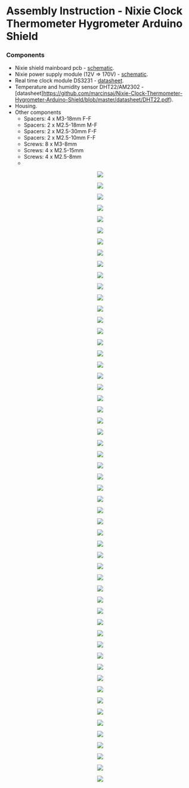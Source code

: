 # Assembly Instruction - Nixie Clock Thermometer Hygrometer Arduino Shield
### Components
- Nixie shield mainboard pcb - [schematic](https://github.com/marcinsaj/Nixie-Clock-Thermometer-Hygrometer-Arduino-Shield/blob/master/datasheet/Schematic-Nixie-Clock-Thermometer-Hygrometer-Arduino-Shield.pdf).
- Nixie power supply module (12V => 170V) - [schematic](https://github.com/marcinsaj/Nixie-Clock-Thermometer-Hygrometer-Arduino-Shield/blob/master/datasheet/Schematic-Nixie-Module-Power-Supply.pdf).
- Real time clock module DS3231 - [datasheet](https://github.com/marcinsaj/Nixie-Clock-Thermometer-Hygrometer-Arduino-Shield/blob/master/datasheet/DS3231.pdf).
- Temperature and humidity sensor DHT22/AM2302 - [datasheet]https://github.com/marcinsaj/Nixie-Clock-Thermometer-Hygrometer-Arduino-Shield/blob/master/datasheet/DHT22.pdf).
- Housing.
- Other components
  - Spacers: 4 x M3-18mm F-F
  - Spacers: 2 x M2.5-18mm M-F
  - Spacers: 2 x M2.5-30mm F-F
  - Spacers: 2 x M2.5-10mm F-F
  - Screws: 8 x M3-8mm
  - Screws: 4 x M2.5-15mm
  - Screws: 4 x M2.5-8mm
  - 


<p align="center"><img src="https://github.com/marcinsaj/Nixie-Clock-Thermometer-Hygrometer-Arduino-Shield/blob/master/extras/assembly-instruction-images/nixie-shield-assembly-instruction_01.jpg"></p>

<p align="center"><img src="https://github.com/marcinsaj/Nixie-Clock-Thermometer-Hygrometer-Arduino-Shield/blob/master/extras/assembly-instruction-images/nixie-shield-assembly-instruction_02.jpg"></p>

<p align="center"><img src="https://github.com/marcinsaj/Nixie-Clock-Thermometer-Hygrometer-Arduino-Shield/blob/master/extras/assembly-instruction-images/nixie-shield-assembly-instruction_03.jpg"></p>

<p align="center"><img src="https://github.com/marcinsaj/Nixie-Clock-Thermometer-Hygrometer-Arduino-Shield/blob/master/extras/assembly-instruction-images/nixie-shield-assembly-instruction_04.jpg"></p>

<p align="center"><img src="https://github.com/marcinsaj/Nixie-Clock-Thermometer-Hygrometer-Arduino-Shield/blob/master/extras/assembly-instruction-images/nixie-shield-assembly-instruction_05.jpg"></p>

<p align="center"><img src="https://github.com/marcinsaj/Nixie-Clock-Thermometer-Hygrometer-Arduino-Shield/blob/master/extras/assembly-instruction-images/nixie-shield-assembly-instruction_06.jpg"></p>

<p align="center"><img src="https://github.com/marcinsaj/Nixie-Clock-Thermometer-Hygrometer-Arduino-Shield/blob/master/extras/assembly-instruction-images/nixie-shield-assembly-instruction_07.jpg"></p>

<p align="center"><img src="https://github.com/marcinsaj/Nixie-Clock-Thermometer-Hygrometer-Arduino-Shield/blob/master/extras/assembly-instruction-images/nixie-shield-assembly-instruction_08.jpg"></p>

<p align="center"><img src="https://github.com/marcinsaj/Nixie-Clock-Thermometer-Hygrometer-Arduino-Shield/blob/master/extras/assembly-instruction-images/nixie-shield-assembly-instruction_09.jpg"></p>

<p align="center"><img src="https://github.com/marcinsaj/Nixie-Clock-Thermometer-Hygrometer-Arduino-Shield/blob/master/extras/assembly-instruction-images/nixie-shield-assembly-instruction_10.jpg"></p>

<p align="center"><img src="https://github.com/marcinsaj/Nixie-Clock-Thermometer-Hygrometer-Arduino-Shield/blob/master/extras/assembly-instruction-images/nixie-shield-assembly-instruction_11.jpg"></p>

<p align="center"><img src="https://github.com/marcinsaj/Nixie-Clock-Thermometer-Hygrometer-Arduino-Shield/blob/master/extras/assembly-instruction-images/nixie-shield-assembly-instruction_12.jpg"></p>

<p align="center"><img src="https://github.com/marcinsaj/Nixie-Clock-Thermometer-Hygrometer-Arduino-Shield/blob/master/extras/assembly-instruction-images/nixie-shield-assembly-instruction_13.jpg"></p>

<p align="center"><img src="https://github.com/marcinsaj/Nixie-Clock-Thermometer-Hygrometer-Arduino-Shield/blob/master/extras/assembly-instruction-images/nixie-shield-assembly-instruction_14.jpg"></p>

<p align="center"><img src="https://github.com/marcinsaj/Nixie-Clock-Thermometer-Hygrometer-Arduino-Shield/blob/master/extras/assembly-instruction-images/nixie-shield-assembly-instruction_15.jpg"></p>

<p align="center"><img src="https://github.com/marcinsaj/Nixie-Clock-Thermometer-Hygrometer-Arduino-Shield/blob/master/extras/assembly-instruction-images/nixie-shield-assembly-instruction_16.jpg"></p>

<p align="center"><img src="https://github.com/marcinsaj/Nixie-Clock-Thermometer-Hygrometer-Arduino-Shield/blob/master/extras/assembly-instruction-images/nixie-shield-assembly-instruction_17.jpg"></p>

<p align="center"><img src="https://github.com/marcinsaj/Nixie-Clock-Thermometer-Hygrometer-Arduino-Shield/blob/master/extras/assembly-instruction-images/nixie-shield-assembly-instruction_18.jpg"></p>

<p align="center"><img src="https://github.com/marcinsaj/Nixie-Clock-Thermometer-Hygrometer-Arduino-Shield/blob/master/extras/assembly-instruction-images/nixie-shield-assembly-instruction_19.jpg"></p>

<p align="center"><img src="https://github.com/marcinsaj/Nixie-Clock-Thermometer-Hygrometer-Arduino-Shield/blob/master/extras/assembly-instruction-images/nixie-shield-assembly-instruction_20.jpg"></p>

<p align="center"><img src="https://github.com/marcinsaj/Nixie-Clock-Thermometer-Hygrometer-Arduino-Shield/blob/master/extras/assembly-instruction-images/nixie-shield-assembly-instruction_21.jpg"></p>

<p align="center"><img src="https://github.com/marcinsaj/Nixie-Clock-Thermometer-Hygrometer-Arduino-Shield/blob/master/extras/assembly-instruction-images/nixie-shield-assembly-instruction_22.jpg"></p>

<p align="center"><img src="https://github.com/marcinsaj/Nixie-Clock-Thermometer-Hygrometer-Arduino-Shield/blob/master/extras/assembly-instruction-images/nixie-shield-assembly-instruction_23.jpg"></p>

<p align="center"><img src="https://github.com/marcinsaj/Nixie-Clock-Thermometer-Hygrometer-Arduino-Shield/blob/master/extras/assembly-instruction-images/nixie-shield-assembly-instruction_24.jpg"></p>

<p align="center"><img src="https://github.com/marcinsaj/Nixie-Clock-Thermometer-Hygrometer-Arduino-Shield/blob/master/extras/assembly-instruction-images/nixie-shield-assembly-instruction_25.jpg"></p>

<p align="center"><img src="https://github.com/marcinsaj/Nixie-Clock-Thermometer-Hygrometer-Arduino-Shield/blob/master/extras/assembly-instruction-images/nixie-shield-assembly-instruction_26.jpg"></p>

<p align="center"><img src="https://github.com/marcinsaj/Nixie-Clock-Thermometer-Hygrometer-Arduino-Shield/blob/master/extras/assembly-instruction-images/nixie-shield-assembly-instruction_27.jpg"></p>

<p align="center"><img src="https://github.com/marcinsaj/Nixie-Clock-Thermometer-Hygrometer-Arduino-Shield/blob/master/extras/assembly-instruction-images/nixie-shield-assembly-instruction_28.jpg"></p>

<p align="center"><img src="https://github.com/marcinsaj/Nixie-Clock-Thermometer-Hygrometer-Arduino-Shield/blob/master/extras/assembly-instruction-images/nixie-shield-assembly-instruction_29.jpg"></p>

<p align="center"><img src="https://github.com/marcinsaj/Nixie-Clock-Thermometer-Hygrometer-Arduino-Shield/blob/master/extras/assembly-instruction-images/nixie-shield-assembly-instruction_30.jpg"></p>

<p align="center"><img src="https://github.com/marcinsaj/Nixie-Clock-Thermometer-Hygrometer-Arduino-Shield/blob/master/extras/assembly-instruction-images/nixie-shield-assembly-instruction_31.jpg"></p>

<p align="center"><img src="https://github.com/marcinsaj/Nixie-Clock-Thermometer-Hygrometer-Arduino-Shield/blob/master/extras/assembly-instruction-images/nixie-shield-assembly-instruction_32.jpg"></p>

<p align="center"><img src="https://github.com/marcinsaj/Nixie-Clock-Thermometer-Hygrometer-Arduino-Shield/blob/master/extras/assembly-instruction-images/nixie-shield-assembly-instruction_33.jpg"></p>

<p align="center"><img src="https://github.com/marcinsaj/Nixie-Clock-Thermometer-Hygrometer-Arduino-Shield/blob/master/extras/assembly-instruction-images/nixie-shield-assembly-instruction_34.jpg"></p>

<p align="center"><img src="https://github.com/marcinsaj/Nixie-Clock-Thermometer-Hygrometer-Arduino-Shield/blob/master/extras/assembly-instruction-images/nixie-shield-assembly-instruction_35.jpg"></p>

<p align="center"><img src="https://github.com/marcinsaj/Nixie-Clock-Thermometer-Hygrometer-Arduino-Shield/blob/master/extras/assembly-instruction-images/nixie-shield-assembly-instruction_36.jpg"></p>

<p align="center"><img src="https://github.com/marcinsaj/Nixie-Clock-Thermometer-Hygrometer-Arduino-Shield/blob/master/extras/assembly-instruction-images/nixie-shield-assembly-instruction_40.jpg"></p>

<p align="center"><img src="https://github.com/marcinsaj/Nixie-Clock-Thermometer-Hygrometer-Arduino-Shield/blob/master/extras/assembly-instruction-images/nixie-shield-assembly-instruction_41.jpg"></p>

<p align="center"><img src="https://github.com/marcinsaj/Nixie-Clock-Thermometer-Hygrometer-Arduino-Shield/blob/master/extras/assembly-instruction-images/nixie-shield-assembly-instruction_42.jpg"></p>

<p align="center"><img src="https://github.com/marcinsaj/Nixie-Clock-Thermometer-Hygrometer-Arduino-Shield/blob/master/extras/assembly-instruction-images/nixie-shield-assembly-instruction_43.jpg"></p>

<p align="center"><img src="https://github.com/marcinsaj/Nixie-Clock-Thermometer-Hygrometer-Arduino-Shield/blob/master/extras/assembly-instruction-images/nixie-shield-assembly-instruction_44.jpg"></p>

<p align="center"><img src="https://github.com/marcinsaj/Nixie-Clock-Thermometer-Hygrometer-Arduino-Shield/blob/master/extras/assembly-instruction-images/nixie-shield-assembly-instruction_45.jpg"></p>

<p align="center"><img src="https://github.com/marcinsaj/Nixie-Clock-Thermometer-Hygrometer-Arduino-Shield/blob/master/extras/assembly-instruction-images/nixie-shield-assembly-instruction_37.jpg"></p>

<p align="center"><img src="https://github.com/marcinsaj/Nixie-Clock-Thermometer-Hygrometer-Arduino-Shield/blob/master/extras/assembly-instruction-images/nixie-shield-assembly-instruction_38.jpg"></p>

<p align="center"><img src="https://github.com/marcinsaj/Nixie-Clock-Thermometer-Hygrometer-Arduino-Shield/blob/master/extras/assembly-instruction-images/nixie-shield-assembly-instruction_39.jpg"></p>

<p align="center"><img src="https://github.com/marcinsaj/Nixie-Clock-Thermometer-Hygrometer-Arduino-Shield/blob/master/extras/assembly-instruction-images/nixie-shield-assembly-instruction_46.jpg"></p>

<p align="center"><img src="https://github.com/marcinsaj/Nixie-Clock-Thermometer-Hygrometer-Arduino-Shield/blob/master/extras/assembly-instruction-images/nixie-shield-assembly-instruction_47.jpg"></p>

<p align="center"><img src="https://github.com/marcinsaj/Nixie-Clock-Thermometer-Hygrometer-Arduino-Shield/blob/master/extras/assembly-instruction-images/nixie-shield-assembly-instruction_48.jpg"></p>

<p align="center"><img src="https://github.com/marcinsaj/Nixie-Clock-Thermometer-Hygrometer-Arduino-Shield/blob/master/extras/assembly-instruction-images/nixie-shield-assembly-instruction_49.jpg"></p>

<p align="center"><img src="https://github.com/marcinsaj/Nixie-Clock-Thermometer-Hygrometer-Arduino-Shield/blob/master/extras/assembly-instruction-images/nixie-shield-assembly-instruction_50.jpg"></p>

<p align="center"><img src="https://github.com/marcinsaj/Nixie-Clock-Thermometer-Hygrometer-Arduino-Shield/blob/master/extras/assembly-instruction-images/nixie-shield-assembly-instruction_51.jpg"></p>

<p align="center"><img src="https://github.com/marcinsaj/Nixie-Clock-Thermometer-Hygrometer-Arduino-Shield/blob/master/extras/assembly-instruction-images/nixie-shield-assembly-instruction_52.jpg"></p>

<p align="center"><img src="https://github.com/marcinsaj/Nixie-Clock-Thermometer-Hygrometer-Arduino-Shield/blob/master/extras/assembly-instruction-images/nixie-shield-assembly-instruction_54.jpg"></p>

<p align="center"><img src="https://github.com/marcinsaj/Nixie-Clock-Thermometer-Hygrometer-Arduino-Shield/blob/master/extras/assembly-instruction-images/nixie-shield-assembly-instruction_55.jpg"></p>

<p align="center"><img src="https://github.com/marcinsaj/Nixie-Clock-Thermometer-Hygrometer-Arduino-Shield/blob/master/extras/assembly-instruction-images/nixie-shield-assembly-instruction_53.jpg"></p>



